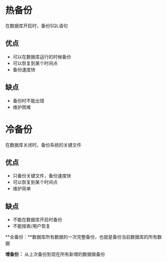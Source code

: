 # 热备份

在数据库开启时，备份SQL语句

## 优点

* 可以在数据库运行的时候备份
* 可以恢复到某个时间点
* 备份速度快

## 缺点

* 备份时不能出错
* 维护困难

# 冷备份

在数据库关闭时，备份系统的关键文件

## 优点

* 只备份关键文件，备份速度快
* 可以恢复到某个时间点
* 维护简单

## 缺点

* 不能在数据库开启时备份
* 不能按表/用户恢复

**全备份：**数据库所有数据的一次完整备份，也就是备份当前数据库的所有数据 

**增备份：** 从上次备份到现在所有新增的数据做备份

